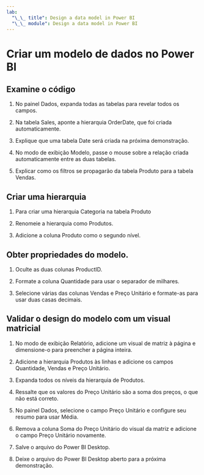 ```yaml
---
lab:
  "\_\_ title": Design a data model in Power BI
  "\_\_ module": Design a data model in Power BI
---
```

# Criar um modelo de dados no Power BI

## Examine o código

1. No painel Dados, expanda todas as tabelas para revelar todos os campos.

1. Na tabela Sales, aponte a hierarquia OrderDate, que foi criada automaticamente.

1. Explique que uma tabela Date será criada na próxima demonstração.

1. No modo de exibição Modelo, passe o mouse sobre a relação criada automaticamente entre as duas tabelas.

1. Explicar como os filtros se propagarão da tabela Produto para a tabela Vendas.

## Criar uma hierarquia

1. Para criar uma hierarquia Categoria na tabela Produto

1. Renomeie a hierarquia como Produtos.

1. Adicione a coluna Produto como o segundo nível.

## Obter propriedades do modelo.

1. Oculte as duas colunas ProductID.

1. Formate a coluna Quantidade para usar o separador de milhares.

1. Selecione várias das colunas Vendas e Preço Unitário e formate-as para usar duas casas decimais.

## Validar o design do modelo com um visual matricial

1. No modo de exibição Relatório, adicione um visual de matriz à página e dimensione-o para preencher a página inteira.

1. Adicione a hierarquia Produtos às linhas e adicione os campos Quantidade, Vendas e Preço Unitário.

1. Expanda todos os níveis da hierarquia de Produtos.

1. Ressalte que os valores do Preço Unitário são a soma dos preços, o que não está correto.

1. No painel Dados, selecione o campo Preço Unitário e configure seu resumo para usar Média.

1. Remova a coluna Soma do Preço Unitário do visual da matriz e adicione o campo Preço Unitário novamente.

1. Salve o arquivo do Power BI Desktop.

1. Deixe o arquivo do Power BI Desktop aberto para a próxima demonstração.
